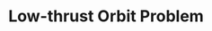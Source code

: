 ---
title: "Low-thrust Orbit Problem"
last_updated: Jan 8, 2022
keywords: low-thrust, orbit, rocket, problem, example, ocp
sidebar: mydoc_sidebar
permalink: low-thrust_orbit
folder: ex/low-thrust_orbit
toc: false
---